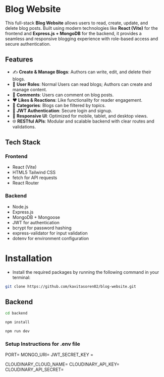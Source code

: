 # **Blog Website**

This full-stack **Blog Website** allows users to read, create, update, and delete blog posts. Built using modern technologies like **React (Vite)** for the frontend and **Express.js + MongoDB** for the backend, it provides a seamless and responsive blogging experience with role-based access and secure authentication.


## **Features**

- ✍️ **Create & Manage Blogs**: Authors can write, edit, and delete their blogs.
- 👤 **User Roles**: Normal Users can read blogs; Authors can create and manage content.
- 💬 **Comments**: Users can comment on blog posts.
- ❤️ **Likes & Reactions**: Like functionality for reader engagement.
- 📂 **Categories**: Blogs can be filtered by topics.
- 🔐 **JWT Authentication**: Secure login and signup.
- 📱 **Responsive UI**: Optimized for mobile, tablet, and desktop views.
- 🌐 **RESTful APIs**: Modular and scalable backend with clear routes and validations.


## **Tech Stack**

### **Frontend**
- React (Vite)
- HTML5 Tailwind CSS
- fetch for API requests
- React Router 

### **Backend**
- Node.js
- Express.js
- MongoDB + Mongoose
- JWT for authentication
- bcrypt for password hashing
- express-validator for input validation
- dotenv for environment configuration


# **Installation**

- Install the required packages by running the following command in your terminal:

```bash
git clone https://github.com/kavitasoren02/blog-website.git
```

## Backend

```bash
cd backend
```

```bash
npm install
```

```bash
npm run dev
```

### **Setup Instructions for .env file**


PORT=
MONGO_URI=
JWT_SECRET_KEY = 

CLOUDINARY_CLOUD_NAME=
CLOUDINARY_API_KEY=
CLOUDINARY_API_SECRET=